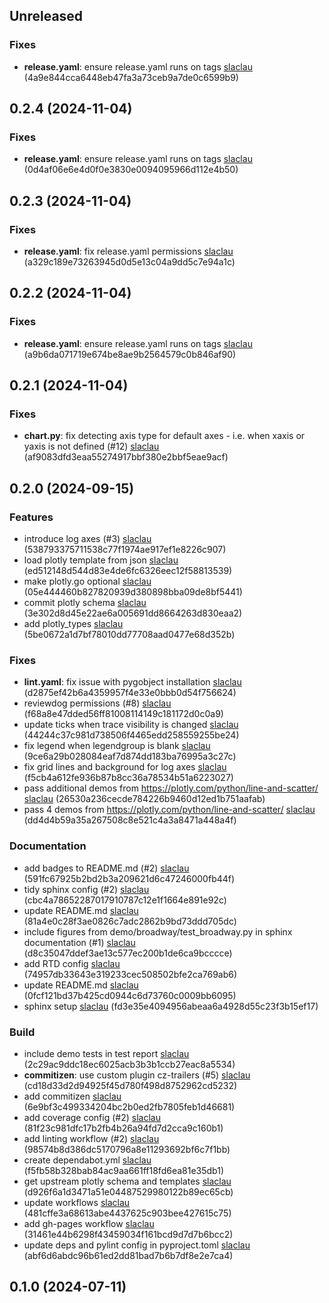 ## Unreleased

### Fixes

- **release.yaml**: ensure release.yaml runs on tags [slaclau](seb.laclau@gmail.com) (4a9e844cca6448eb47fa3a73ceb9a7de0c6599b9)

## 0.2.4 (2024-11-04)

### Fixes

- **release.yaml**: ensure release.yaml runs on tags [slaclau](seb.laclau@gmail.com) (0d4af06e6e4d0f0e3830e0094095966d112e4b50)

## 0.2.3 (2024-11-04)

### Fixes

- **release.yaml**: fix release.yaml permissions [slaclau](seb.laclau@gmail.com) (a329c189e73263945d0d5e13c04a9dd5c7e94a1c)

## 0.2.2 (2024-11-04)

### Fixes

- **release.yaml**: ensure release.yaml runs on tags [slaclau](seb.laclau@gmail.com) (a9b6da071719e674be8ae9b2564579c0b846af90)

## 0.2.1 (2024-11-04)

### Fixes

- **chart.py**: fix detecting axis type for default axes - i.e. when xaxis or yaxis is not defined (#12) [slaclau](77557628+slaclau@users.noreply.github.com) (af9083dfd3eaa55274917bbf380e2bbf5eae9acf)

## 0.2.0 (2024-09-15)

### Features

- introduce log axes (#3) [slaclau](77557628+slaclau@users.noreply.github.com) (538793375711538c77f1974ae917ef1e8226c907)
- load plotly template from json [slaclau](seb.laclau@gmail.com) (ed512148d544d83e4de6fc6326eec12f58813539)
- make plotly.go optional [slaclau](seb.laclau@gmail.com) (05e444460b827820939d380898bba09de8bf5441)
- commit plotly schema [slaclau](seb.laclau@gmail.com) (3e302d8d45e22ae6a005691dd8664263d830eaa2)
- add plotly_types [slaclau](seb.laclau@gmail.com) (5be0672a1d7bf78010dd77708aad0477e68d352b)

### Fixes

- **lint.yaml**: fix issue with pygobject installation [slaclau](seb.laclau@gmail.com) (d2875ef42b6a4359957f4e33e0bbb0d54f756624)
- reviewdog permissions (#8) [slaclau](77557628+slaclau@users.noreply.github.com) (f68a8e47dded56ff81008114149c181172d0c0a9)
- update ticks when trace visibility is changed [slaclau](seb.laclau@gmail.com) (44244c37c981d738506f4465edd258559255be24)
- fix legend when legendgroup is blank [slaclau](seb.laclau@gmail.com) (9ce6a29b028084eaf7d874dd183ba76995a3c27c)
- fix grid lines and background for log axes [slaclau](seb.laclau@gmail.com) (f5cb4a612fe936b87b8cc36a78534b51a6223027)
- pass additional demos from https://plotly.com/python/line-and-scatter/ [slaclau](seb.laclau@gmail.com) (26530a236cecde784226b9460d12ed1b751aafab)
- pass 4 demos from https://plotly.com/python/line-and-scatter/ [slaclau](seb.laclau@gmail.com) (dd4d4b59a35a267508c8e521c4a3a8471a448a4f)

### Documentation

- add badges to README.md (#2) [slaclau](seb.laclau@gmail.com) (591fc67925b2bd2b3a209621d6c47246000fb44f)
- tidy sphinx config (#2) [slaclau](seb.laclau@gmail.com) (cbc4a78652287017910787c12e1f1664e891e92c)
- update README.md [slaclau](77557628+slaclau@users.noreply.github.com) (81a4e0c28f3ae0826c7adc2862b9bd73ddd705dc)
- include figures from demo/broadway/test_broadway.py in sphinx documentation (#1) [slaclau](77557628+slaclau@users.noreply.github.com) (d8c35047ddef3ae13c577ec200b1de6ca9bcccce)
- add RTD config [slaclau](77557628+slaclau@users.noreply.github.com) (74957db33643e319233cec508502bfe2ca769ab6)
- update README.md [slaclau](77557628+slaclau@users.noreply.github.com) (0fcf121bd37b425cd0944c6d73760c0009bb6095)
- sphinx setup [slaclau](seb.laclau@gmail.com) (fd3e35e4094956abeaa6a4928d55c23f3b15ef17)

### Build

- include demo tests in test report [slaclau](seb.laclau@gmail.com) (2c29ac9ddc18ec6025acb3b3b1ccb27eac8a5534)
- **commitizen**: use custom plugin cz-trailers (#5) [slaclau](seb.laclau@gmail.com) (cd18d33d2d94925f45d780f498d8752962cd5232)
- add commitizen [slaclau](77557628+slaclau@users.noreply.github.com) (6e9bf3c499334204bc2b0ed2fb7805feb1d46681)
- add coverage config (#2) [slaclau](seb.laclau@gmail.com) (81f23c981dfc17b2fb4b26a94fd7d2cca9c160b1)
- add linting workflow (#2) [slaclau](seb.laclau@gmail.com) (98574b8d386dc5170796a8e11293692bf6c7f1bb)
- create dependabot.yml [slaclau](77557628+slaclau@users.noreply.github.com) (f5fb58b328bab84ac9aa661ff18fd6ea81e35db1)
- get upstream plotly schema and templates [slaclau](77557628+slaclau@users.noreply.github.com) (d926f6a1d3471a51e04487529980122b89ec65cb)
- update workflows [slaclau](seb.laclau@gmail.com) (481cffe3a68613abe4437625c903bee427615c75)
- add gh-pages workflow [slaclau](seb.laclau@gmail.com) (31461e44b6298f43459034f161bcd9d7d7b6bcc2)
- update deps and pylint config in pyproject.toml [slaclau](seb.laclau@gmail.com) (abf6d6abdc96b61ed2dd81bad7b6b7df8e2e7ca4)

## 0.1.0 (2024-07-11)
